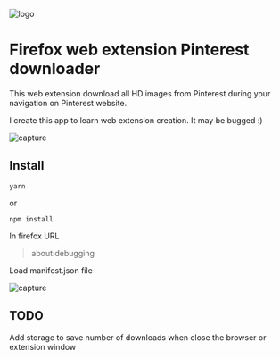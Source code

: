 ![logo](https://raw.githubusercontent.com/damienmarchandfr/firefox-WebExtensions-Pinterest-downloader/develop/logo.png)

Firefox web extension Pinterest downloader
==========================================

This web extension download all HD images from Pinterest during your navigation on Pinterest website.

I create this app to learn web extension creation. It may be bugged :)

![capture](https://tof.cx/images/2018/03/03/0c53acc3463e1e993a3bc3bd792195f2.png)

Install
-------

    yarn

   or

    npm install

In firefox URL

> about:debugging

Load manifest.json file

![capture](https://tof.cx/images/2018/03/03/0d6395eff8fdcfb3f1b0ccfb4178b332.png)

TODO
-------

Add storage to save number of downloads when close the browser or extension window
